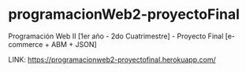# programacionWeb2-proyectoFinal
Programación Web II [1er año - 2do Cuatrimestre] - Proyecto Final [e-commerce + ABM + JSON]

LINK: https://programacionweb2-proyectofinal.herokuapp.com/

